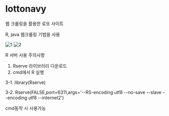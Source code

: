 # lottonavy

웹 크롤링을 활용한 로또 사이트

R, java 웹크롤링 기법을 사용

![1](https://user-images.githubusercontent.com/34128998/89152066-4b695f00-d59d-11ea-8b11-632df46ea1e3.PNG)
![2](https://user-images.githubusercontent.com/34128998/89152072-4f957c80-d59d-11ea-9432-bd99b7e2145a.PNG)



R 서버 사용 주의사항
1. Rserve 라이브러리 다운로드
2. cmd에서 R 실행 

3-1. library(Rserve) 

3-2. Rserve(FALSE,port=6311,args='--RS-encoding utf8 --no-save --slave --encoding utf8  --internet2') 

cmd동작 시 사용가능 

